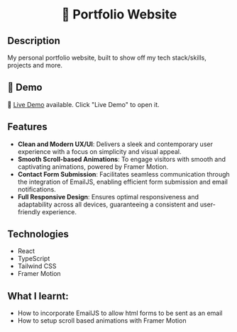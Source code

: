 <h1 align="center">👋 Portfolio Website</h1>

## Description
My personal portfolio website, built to show off my tech stack/skills, projects and more.

## 🔴 Demo
🧪 [Live Demo](https://yondagonda.github.io/portfolio-website/) available. Click "Live Demo" to open it.

## Features
- **Clean and Modern UX/UI**: Delivers a sleek and contemporary user experience with a focus on simplicity and visual appeal.
- **Smooth Scroll-based Animations**: To engage visitors with smooth and captivating animations, powered by Framer Motion.
- **Contact Form Submission**: Facilitates seamless communication through the integration of EmailJS, enabling efficient form submission and email notifications.
- **Full Responsive Design**: Ensures optimal responsiveness and adaptability across all devices, guaranteeing a consistent and user-friendly experience.

## Technologies 
- React
- TypeScript
- Tailwind CSS
- Framer Motion

## What I learnt:
- How to incorporate EmailJS to allow html forms to be sent as an email
- How to setup scroll based animations with Framer Motion



